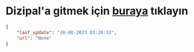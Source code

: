 # Dizipal'a gitmek için [buraya](None) tıklayın
    
```json
{
    "last_update": "28-08-2023 03:20:32",
    "url": "None"
}
```